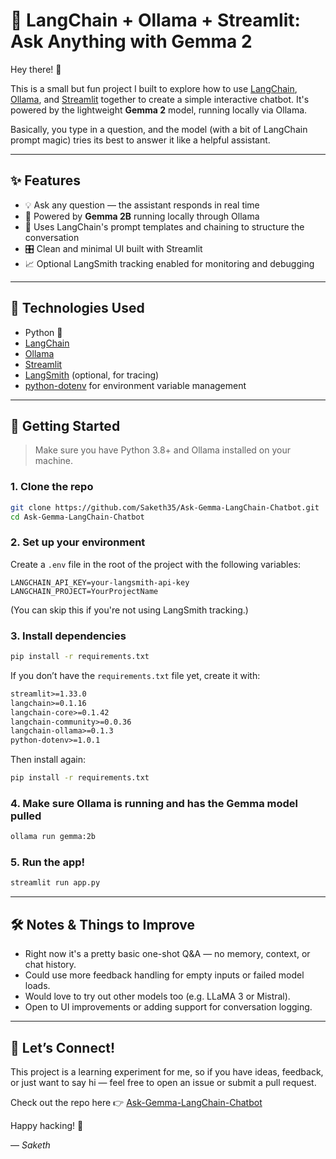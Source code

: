 # 💬 LangChain + Ollama + Streamlit: Ask Anything with Gemma 2

Hey there! 👋

This is a small but fun project I built to explore how to use [LangChain](https://www.langchain.com/), [Ollama](https://ollama.com/), and [Streamlit](https://streamlit.io/) together to create a simple interactive chatbot. It's powered by the lightweight **Gemma 2** model, running locally via Ollama.

Basically, you type in a question, and the model (with a bit of LangChain prompt magic) tries its best to answer it like a helpful assistant.

---

## ✨ Features

- 💡 Ask any question — the assistant responds in real time
- 🧱 Powered by **Gemma 2B** running locally through Ollama
- 🧠 Uses LangChain's prompt templates and chaining to structure the conversation
- 🎛️ Clean and minimal UI built with Streamlit
- 📈 Optional LangSmith tracking enabled for monitoring and debugging

---

## 🔧 Technologies Used

- Python 🐍
- [LangChain](https://www.langchain.com/)
- [Ollama](https://ollama.com/)
- [Streamlit](https://streamlit.io/)
- [LangSmith](https://docs.smith.langchain.com/) (optional, for tracing)
- [python-dotenv](https://pypi.org/project/python-dotenv/) for environment variable management

---

## 🚀 Getting Started

> Make sure you have Python 3.8+ and Ollama installed on your machine.

### 1. Clone the repo

```bash
git clone https://github.com/Saketh35/Ask-Gemma-LangChain-Chatbot.git
cd Ask-Gemma-LangChain-Chatbot
````

### 2. Set up your environment

Create a `.env` file in the root of the project with the following variables:

```env
LANGCHAIN_API_KEY=your-langsmith-api-key
LANGCHAIN_PROJECT=YourProjectName
```

(You can skip this if you're not using LangSmith tracking.)

### 3. Install dependencies

```bash
pip install -r requirements.txt
```

If you don’t have the `requirements.txt` file yet, create it with:

```txt
streamlit>=1.33.0
langchain>=0.1.16
langchain-core>=0.1.42
langchain-community>=0.0.36
langchain-ollama>=0.1.3
python-dotenv>=1.0.1
```

Then install again:

```bash
pip install -r requirements.txt
```

### 4. Make sure Ollama is running and has the Gemma model pulled

```bash
ollama run gemma:2b
```

### 5. Run the app!

```bash
streamlit run app.py
```

---

## 🛠️ Notes & Things to Improve

* Right now it's a pretty basic one-shot Q\&A — no memory, context, or chat history.
* Could use more feedback handling for empty inputs or failed model loads.
* Would love to try out other models too (e.g. LLaMA 3 or Mistral).
* Open to UI improvements or adding support for conversation logging.

---

## 🤝 Let’s Connect!

This project is a learning experiment for me, so if you have ideas, feedback, or just want to say hi — feel free to open an issue or submit a pull request.

Check out the repo here 👉 [Ask-Gemma-LangChain-Chatbot](https://github.com/Saketh35/Ask-Gemma-LangChain-Chatbot)

Happy hacking! 🚀

— *Saketh*